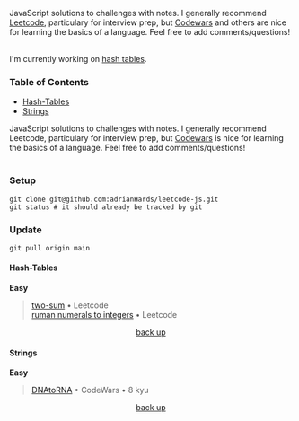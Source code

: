 <div hidden id="top"></div>

JavaScript solutions to challenges with notes. I generally recommend [Leetcode](https://leetcode.com/), particulary for interview prep, but [Codewars](https://www.codewars.com/) and others are nice for learning the basics of a language. Feel free to add comments/questions! <br> <br>

I'm currently working on [hash tables](https://leetcode.com/tag/hash-table/).

### Table of Contents

* [Hash-Tables](#hash-tables)
* [Strings](#strings)

JavaScript solutions to challenges with notes. I generally recommend Leetcode, particulary for interview prep, but [Codewars](https://www.codewars.com/) is nice for learning the basics of a language. Feel free to add comments/questions! <br> <br>


### Setup

```
git clone git@github.com:adrianHards/leetcode-js.git
git status # it should already be tracked by git
```

### Update

```
git pull origin main
```

#### Hash-Tables
**Easy** <br>
>[two-sum](https://github.com/adrianHards/leetcode-js/blob/main/hash-tables/two-sum.js) • Leetcode <br>
>[ruman numerals to integers](https://github.com/adrianHards/leetcode-js/blob/main/hash-tables/roman-to-integer.js) • Leetcode
<p align="center"><a href="#top">back up</a></p>

#### Strings
**Easy** <br>
>[DNAtoRNA](https://github.com/adrianHards/challenges-js/blob/main/strings/DNAtoRNA.js) • CodeWars • 8 kyu

<p align="center"><a href="#top">back up</a></p>
